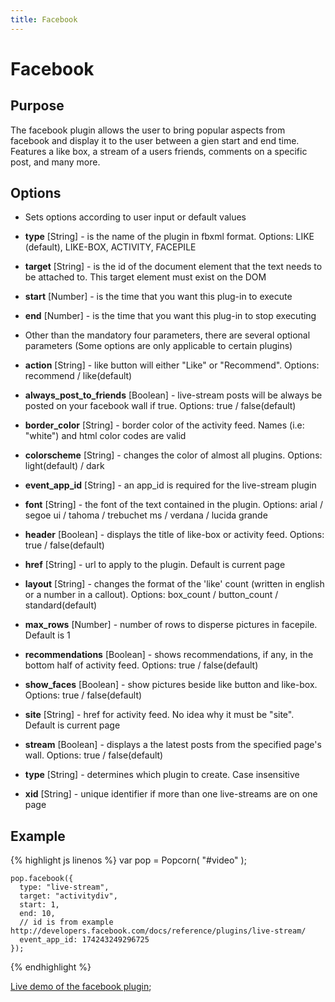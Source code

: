 ```yaml
---
title: Facebook
---
```

# Facebook #

## Purpose ##

The facebook plugin allows the user to bring popular aspects from facebook and display it to the user between a gien start and end time.  Features a like box, a stream of a users friends, comments on a specific post, and many more.

## Options ##

* Sets options according to user input or default values

* **type** \[String\] -  is the name of the plugin in fbxml format. Options: LIKE (default), LIKE-BOX, ACTIVITY, FACEPILE
* **target** \[String\] - is the id of the document element that the text needs to be attached to. This target element must exist on the DOM
* **start** \[Number\] - is the time that you want this plug-in to execute
* **end** \[Number\] - is the time that you want this plug-in to stop executing

* Other than the mandatory four parameters, there are several optional parameters (Some options are only applicable to certain plugins)

* **action** \[String\] - like button will either "Like" or "Recommend". Options: recommend / like(default)
* **always_post_to_friends** \[Boolean\] - live-stream posts will be always be posted on your facebook wall if true. Options: true / false(default)
* **border_color** \[String\] - border color of the activity feed. Names (i.e: "white") and html color codes are valid
* **colorscheme** \[String\] - changes the color of almost all plugins. Options: light(default) / dark
* **event_app_id** \[String\] - an app_id is required for the live-stream plugin
* **font** \[String\] - the font of the text contained in the plugin. Options: arial / segoe ui / tahoma / trebuchet ms / verdana / lucida grande
* **header** \[Boolean\] - displays the title of like-box or activity feed. Options: true / false(default)
* **href** \[String\] - url to apply to the plugin. Default is current page
* **layout** \[String\] - changes the format of the 'like' count (written in english or a number in a callout). Options: box_count / button_count / standard(default)
* **max_rows** \[Number\] - number of rows to disperse pictures in facepile. Default is 1
* **recommendations** \[Boolean\] - shows recommendations, if any, in the bottom half of activity feed. Options: true / false(default)
* **show_faces** \[Boolean\] - show pictures beside like button and like-box. Options: true / false(default)
* **site** \[String\] - href for activity feed. No idea why it must be "site". Default is current page
* **stream** \[Boolean\] - displays a the latest posts from the specified page's wall. Options: true / false(default)
* **type** \[String\] - determines which plugin to create. Case insensitive
* **xid** \[String\] - unique identifier if more than one live-streams are on one page

## Example ##

{% highlight js linenos %}
    var pop = Popcorn( "#video" );

    pop.facebook({
      type: "live-stream",
      target: "activitydiv",
      start: 1,
      end: 10,
      // id is from example http://developers.facebook.com/docs/reference/plugins/live-stream/
      event_app_id: 174243249296725
    });
{% endhighlight %}

[Live demo of the facebook plugin](http://jsfiddle.net/popcornjs/UC6Px/);
